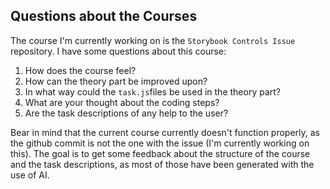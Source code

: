 ## Questions about the Courses

The course I'm currently working on is the `Storybook Controls Issue` repository.
I have some questions about this course:

1. How does the course feel?
2. How can the theory part be improved upon?
3. In what way could the `task.js`files be used in the theory part?
4. What are your thought about the coding steps?
5. Are the task descriptions of any help to the user?

Bear in mind that the current course currently doesn't function properly, as the 
github commit is not the one with the issue (I'm currently working on this). 
The goal is to get some feedback about the structure of the course and the task 
descriptions, as most of those have been generated with the use of AI.

